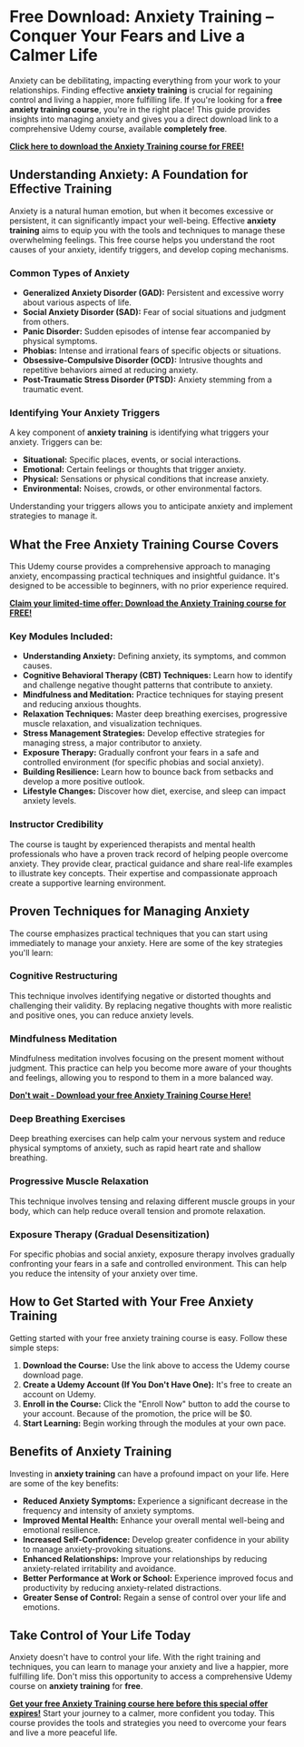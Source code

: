 # Free Download: Anxiety Training – Conquer Your Fears and Live a Calmer Life

Anxiety can be debilitating, impacting everything from your work to your relationships. Finding effective **anxiety training** is crucial for regaining control and living a happier, more fulfilling life. If you're looking for a **free anxiety training course**, you're in the right place! This guide provides insights into managing anxiety and gives you a direct download link to a comprehensive Udemy course, available **completely free**.

[**Click here to download the Anxiety Training course for FREE!**](https://udemywork.com/anxiety-training)

## Understanding Anxiety: A Foundation for Effective Training

Anxiety is a natural human emotion, but when it becomes excessive or persistent, it can significantly impact your well-being. Effective **anxiety training** aims to equip you with the tools and techniques to manage these overwhelming feelings. This free course helps you understand the root causes of your anxiety, identify triggers, and develop coping mechanisms.

### Common Types of Anxiety

*   **Generalized Anxiety Disorder (GAD):** Persistent and excessive worry about various aspects of life.
*   **Social Anxiety Disorder (SAD):** Fear of social situations and judgment from others.
*   **Panic Disorder:** Sudden episodes of intense fear accompanied by physical symptoms.
*   **Phobias:** Intense and irrational fears of specific objects or situations.
*   **Obsessive-Compulsive Disorder (OCD):** Intrusive thoughts and repetitive behaviors aimed at reducing anxiety.
*   **Post-Traumatic Stress Disorder (PTSD):** Anxiety stemming from a traumatic event.

### Identifying Your Anxiety Triggers

A key component of **anxiety training** is identifying what triggers your anxiety. Triggers can be:

*   **Situational:** Specific places, events, or social interactions.
*   **Emotional:** Certain feelings or thoughts that trigger anxiety.
*   **Physical:** Sensations or physical conditions that increase anxiety.
*   **Environmental:** Noises, crowds, or other environmental factors.

Understanding your triggers allows you to anticipate anxiety and implement strategies to manage it.

## What the Free Anxiety Training Course Covers

This Udemy course provides a comprehensive approach to managing anxiety, encompassing practical techniques and insightful guidance. It's designed to be accessible to beginners, with no prior experience required.

[**Claim your limited-time offer: Download the Anxiety Training course for FREE!**](https://udemywork.com/anxiety-training)

### Key Modules Included:

*   **Understanding Anxiety:** Defining anxiety, its symptoms, and common causes.
*   **Cognitive Behavioral Therapy (CBT) Techniques:** Learn how to identify and challenge negative thought patterns that contribute to anxiety.
*   **Mindfulness and Meditation:** Practice techniques for staying present and reducing anxious thoughts.
*   **Relaxation Techniques:** Master deep breathing exercises, progressive muscle relaxation, and visualization techniques.
*   **Stress Management Strategies:** Develop effective strategies for managing stress, a major contributor to anxiety.
*   **Exposure Therapy:** Gradually confront your fears in a safe and controlled environment (for specific phobias and social anxiety).
*   **Building Resilience:** Learn how to bounce back from setbacks and develop a more positive outlook.
*   **Lifestyle Changes:** Discover how diet, exercise, and sleep can impact anxiety levels.

### Instructor Credibility

The course is taught by experienced therapists and mental health professionals who have a proven track record of helping people overcome anxiety. They provide clear, practical guidance and share real-life examples to illustrate key concepts. Their expertise and compassionate approach create a supportive learning environment.

## Proven Techniques for Managing Anxiety

The course emphasizes practical techniques that you can start using immediately to manage your anxiety. Here are some of the key strategies you'll learn:

### Cognitive Restructuring

This technique involves identifying negative or distorted thoughts and challenging their validity. By replacing negative thoughts with more realistic and positive ones, you can reduce anxiety levels.

### Mindfulness Meditation

Mindfulness meditation involves focusing on the present moment without judgment. This practice can help you become more aware of your thoughts and feelings, allowing you to respond to them in a more balanced way.

[**Don't wait - Download your free Anxiety Training Course Here!**](https://udemywork.com/anxiety-training)

### Deep Breathing Exercises

Deep breathing exercises can help calm your nervous system and reduce physical symptoms of anxiety, such as rapid heart rate and shallow breathing.

### Progressive Muscle Relaxation

This technique involves tensing and relaxing different muscle groups in your body, which can help reduce overall tension and promote relaxation.

### Exposure Therapy (Gradual Desensitization)

For specific phobias and social anxiety, exposure therapy involves gradually confronting your fears in a safe and controlled environment. This can help you reduce the intensity of your anxiety over time.

## How to Get Started with Your Free Anxiety Training

Getting started with your free anxiety training course is easy. Follow these simple steps:

1.  **Download the Course:** Use the link above to access the Udemy course download page.
2.  **Create a Udemy Account (If You Don't Have One):** It's free to create an account on Udemy.
3.  **Enroll in the Course:** Click the "Enroll Now" button to add the course to your account. Because of the promotion, the price will be $0.
4.  **Start Learning:** Begin working through the modules at your own pace.

## Benefits of Anxiety Training

Investing in **anxiety training** can have a profound impact on your life. Here are some of the key benefits:

*   **Reduced Anxiety Symptoms:** Experience a significant decrease in the frequency and intensity of anxiety symptoms.
*   **Improved Mental Health:** Enhance your overall mental well-being and emotional resilience.
*   **Increased Self-Confidence:** Develop greater confidence in your ability to manage anxiety-provoking situations.
*   **Enhanced Relationships:** Improve your relationships by reducing anxiety-related irritability and avoidance.
*   **Better Performance at Work or School:** Experience improved focus and productivity by reducing anxiety-related distractions.
*   **Greater Sense of Control:** Regain a sense of control over your life and emotions.

## Take Control of Your Life Today

Anxiety doesn't have to control your life. With the right training and techniques, you can learn to manage your anxiety and live a happier, more fulfilling life. Don't miss this opportunity to access a comprehensive Udemy course on **anxiety training** for **free**.

[**Get your free Anxiety Training course here before this special offer expires!**](https://udemywork.com/anxiety-training) Start your journey to a calmer, more confident you today. This course provides the tools and strategies you need to overcome your fears and live a more peaceful life.

